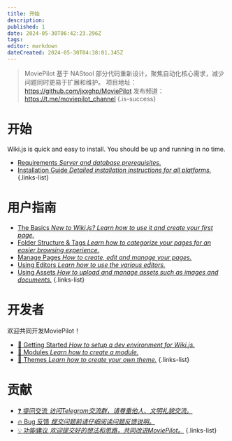 ```yaml
---
title: 开始
description: 
published: 1
date: 2024-05-30T06:42:23.296Z
tags: 
editor: markdown
dateCreated: 2024-05-30T04:38:01.345Z
---
```


> MoviePilot 基于 NAStool 部分代码重新设计，聚焦自动化核心需求，减少问题同时更易于扩展和维护。
项目地址：https://github.com/jxxghp/MoviePilot
发布频道：https://t.me/moviepilot_channel
{.is-success}

# 开始

Wiki.js is quick and easy to install. You should be up and running in no time.

- [Requirements *Server and database prerequisites.*](/install/requirements)
- [Installation Guide *Detailed installation instructions for all platforms.*](/install)
{.links-list}

# 用户指南

- [The Basics *New to Wiki.js? Learn how to use it and create your first page.*](/guide/intro)
- [Folder Structure & Tags *Learn how to categorize your pages for an easier browsing experience.*](/guide/structure)
- [Manage Pages *How to create, edit and manage your pages.*](/guide/pages)
- [Using Editors *Learn how to use the various editors.*](/editors)
- [Using Assets *How to upload and manage assets such as images and documents.*](/guide/assets)
{.links-list}


# 开发者

欢迎共同开发MoviePilot！

- [:book: Getting Started *How to setup a dev environment for Wiki.js.*](/dev)
- [:closed_book: Modules *Learn how to create a module.*](/dev/modules)
- [:art: Themes *Learn how to create your own theme.*](/dev/themes)
{.links-list}


# 贡献

- [:question: 提问交流 *访问Telegram交流群，请尊重他人、文明礼貌交流。*](https://t.me/moviepilot_official)
- [:fire: Bug 反馈 *提交问题前请仔细阅读问题反馈说明。*](https://github.com/jxxghp/MoviePilot/issues/new?assignees=&labels=bug&projects=&template=bug_report.yml&title=%5B错误报告%5D%3A+请在此处简单描述你的问题)
- [:bulb: 功能建议 *欢迎提交好的想法和思路，共同改进MoviePilot。*](https://github.com/jxxghp/MoviePilot/issues/new?assignees=&labels=feature+request&projects=&template=feature_request.yml&title=%5BFeature+Request%5D%3A+)
{.links-list}
